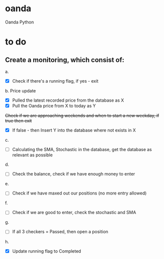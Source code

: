 # oanda
Oanda Python

# to do
## Create a monitoring, which consist of:
a.
- [x] Check if there's a running flag, if yes - exit

b. Price update
- [x] Pulled the latest recorded price from the database as X
- [x] Pull the Oanda price from X to today as Y

~~Check if we are approaching weekends and when to start a new weekday, if true then exit~~

- [x] If false - then Insert Y into the database where not exists in X

c.
- [ ] Calculating the SMA, Stochastic in the database, get the database as relevant as possible

d.
- [ ] Check the balance, check if we have enough money to enter

e.
- [ ] Check if we have maxed out our positions (no more entry allowed)

f.
- [ ] Check if we are good to enter, check the stochastic and SMA

g.
- [ ] If all 3 checkers = Passed, then open a position

h.
- [x] Update running flag to Completed
